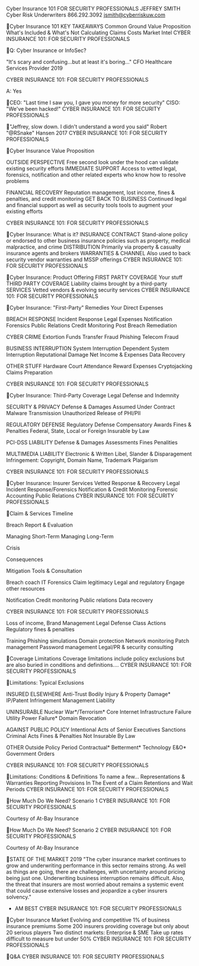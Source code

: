 Cyber Insurance 101
FOR SECURITY PROFESSIONALS
JEFFREY SMITH
Cyber Risk Underwriters 866.292.3092
jsmith@cyberriskuw.com

Cyber Insurance 101
KEY TAKEAWAYS
Common Ground Value Proposition What's Included & What's Not Calculating Claims Costs Market Intel
CYBER INSURANCE 101: FOR SECURITY PROFESSIONALS

Q: Cyber Insurance or InfoSec?

"It's scary and confusing...but at least it's boring..."
CFO Healthcare Services Provider 2019

CYBER INSURANCE 101: FOR SECURITY PROFESSIONALS

A: Yes

CEO: "Last time I saw you, I gave you money for more security" CISO: "We've been hacked!"
CYBER INSURANCE 101: FOR SECURITY PROFESSIONALS

"Jeffrey, slow down. I didn't understand a word you said"
Robert "@RSnake" Hansen 2017
CYBER INSURANCE 101: FOR SECURITY PROFESSIONALS

Cyber Insurance Value Proposition

OUTSIDE PERSPECTIVE
Free second look under the hood can validate existing security efforts
IMMEDIATE SUPPORT
Access to vetted legal, forensics, notification and other related experts who know how to resolve problems

FINANCIAL RECOVERY
Reputation management, lost income, fines & penalties, and credit monitoring
GET BACK TO BUSINESS
Continued legal and financial support as well as security tools tools to augment your existing efforts

CYBER INSURANCE 101: FOR SECURITY PROFESSIONALS

Cyber Insurance: What is it?
INSURANCE CONTRACT
Stand-alone policy or endorsed to other business insurance policies such as property, medical malpractice, and crime
DISTRIBUTION
Primarily via property & casualty insurance agents and brokers
WARRANTIES & CHANNEL
Also used to back security vendor warranties and MSSP offerings
CYBER INSURANCE 101: FOR SECURITY PROFESSIONALS

Cyber Insurance: Product Offering
FIRST PARTY COVERAGE
Your stuff
THIRD PARTY COVERAGE
Liability claims brought by a third-party
SERVICES
Vetted vendors & evolving security services
CYBER INSURANCE 101: FOR SECURITY PROFESSIONALS

Cyber Insurance: "First-Party" Remedies
Your Direct Expenses

BREACH RESPONSE
Incident Response Legal Expenses Notification Forensics Public Relations Credit Monitoring Post Breach Remediation

CYBER CRIME
Extortion Funds Transfer Fraud Phishing Telecom Fraud

BUSINESS INTERRUPTION
System Interruption Dependent System Interruption Reputational Damage Net Income & Expenses Data Recovery

OTHER STUFF
Hardware Court Attendance Reward Expenses Cryptojacking Claims Preparation

CYBER INSURANCE 101: FOR SECURITY PROFESSIONALS

Cyber Insurance: Third-Party Coverage
Legal Defense and Indemnity

SECURITY & PRIVACY
Defense & Damages Assumed Under Contract Malware Transmission Unauthorized Release of PHI/PII

REGULATORY DEFENSE
Regulatory Defense Compensatory Awards Fines & Penalties Federal, State, Local or Foreign Insurable by Law

PCI-DSS LIABILITY
Defense & Damages Assessments Fines Penalities

MULTIMEDIA LIABILITY
Electronic & Written Libel, Slander & Disparagement Infringement: Copyright, Domain Name, Trademark Plaigarism

CYBER INSURANCE 101: FOR SECURITY PROFESSIONALS

Cyber Insurance: Insurer Services
Vetted Response & Recovery
Legal Incident Response/Forensics Notification & Credit Monitoring Forensic Accounting Public Relations
CYBER INSURANCE 101: FOR SECURITY PROFESSIONALS

Claim & Services Timeline

Breach Report & Evaluation

Managing Short-Term Managing Long-Term

Crisis

Consequences

Mitigation Tools & Consultation

Breach coach IT Forensics Claim legitimacy Legal and regulatory Engage other resources

Notification Credit monitoring Public relations Data recovery

CYBER INSURANCE 101: FOR SECURITY PROFESSIONALS

Loss of income, Brand Management Legal Defense Class Actions Regulatory fines & penalties

Training Phishing simulations Domain protection Network monitoring Patch management Password management Legal/PR & security consulting

Coverage Limitations
Coverage limitations include policy exclusions but are also buried in conditions and definitions....
CYBER INSURANCE 101: FOR SECURITY PROFESSIONALS

Limitations: Typical Exclusions

INSURED ELSEWHERE
Anti-Trust Bodily Injury & Property Damage* IP/Patent Infringement Management Liability

UNINSURABLE
Nuclear War*/Terrorism* Core Internet Infrastructure Failure Utility Power Failure* Domain Revocation

AGAINST PUBLIC POLICY
Intentional Acts of Senior Executives Sanctions Criminal Acts Fines & Penalties Not Insurable By Law

OTHER
Outside Policy Period Contractual* Betterment* Technology E&O* Government Orders

CYBER INSURANCE 101: FOR SECURITY PROFESSIONALS

Limitations: Conditions & Definitions
To name a few...
Representations & Warranties Reporting Provisions In The Event of a Claim Retentions and Wait Periods
CYBER INSURANCE 101: FOR SECURITY PROFESSIONALS

How Much Do We Need?
Scenario 1
CYBER INSURANCE 101: FOR SECURITY PROFESSIONALS

Courtesy of At-Bay Insurance

How Much Do We Need?
Scenario 2
CYBER INSURANCE 101: FOR SECURITY PROFESSIONALS

Courtesy of At-Bay Insurance

STATE OF THE MARKET 2019
"The cyber insurance market continues to grow and underwriting performance in this sector remains strong. As well as things are going, there are challenges, with uncertainty around pricing being just one. Underwriting business interruption remains difficult. Also, the threat that insurers are most worried about remains a systemic event that could cause extensive losses and jeopardize a cyber insurers solvency."
- AM BEST
CYBER INSURANCE 101: FOR SECURITY PROFESSIONALS

Cyber Insurance Market
Evolving and competitive
1% of business insurance premiums Some 200 insurers providing coverage but only about 20 serious players Two distinct markets: Enterprise & SME Take up rates difficult to measure but under 50%
CYBER INSURANCE 101: FOR SECURITY PROFESSIONALS

Q&A
CYBER INSURANCE 101: FOR SECURITY PROFESSIONALS


